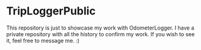 # TripLoggerPublic

This repository is just to showcase my work with OdometerLogger. 
I have a private repository with all the history to confirm my work. If you wish to see it, feel free to message me. :)
